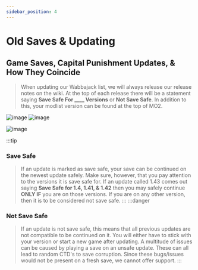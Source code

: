 ```yaml
---
sidebar_position: 4
---
```


# Old Saves & Updating

## **Game Saves, Capital Punishment Updates, & How They Coincide**

> When updating our Wabbajack list, we will always release our release notes on the wiki. At the top of each release there will be a statement saying **Save Safe For ____ Versions** or **Not Save Safe**. In addition to this, your modlist version can be found at the top of MO2. 

![image](https://user-images.githubusercontent.com/112358568/210279382-be1fb72e-7770-467a-9cf9-19646d323f5b.png)
![image](https://user-images.githubusercontent.com/112358568/210279441-f1bf9414-8ea9-4e97-b1ce-9f0a7b165acb.png)

![image](https://user-images.githubusercontent.com/112358568/210279470-6f6f0630-df66-4c3d-af5f-c0f7d14e06db.png)

:::tip
### **Save Safe**

>If an update is marked as save safe, your save can be continued on the newest update safely. Make sure, however, that you pay attention to the versions it is save safe for. If an update called 1.43 comes out saying **Save Safe for 1.4, 1.41, & 1.42** then you may safely continue **ONLY IF** you are on those versions. If you are on any other version, then it is to be considered not save safe.
:::
:::danger
### **Not Save Safe**

> If an update is not save safe, this means that all previous updates are not compatible to be continued on it. You will either have to stick with your version or start a new game after updating. A multitude of issues can be caused by playing a save on an unsafe update. These can all lead to random CTD's to save corruption. Since these bugs/issues would not be present on a fresh save, we cannot offer support.
:::